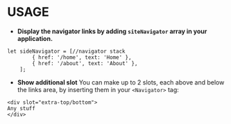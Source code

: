 # USAGE
- **Display the navigator links by adding ```siteNavigator``` array in your application.**
```
let sideNavigator = [//navigator stack
		{ href: '/home', text: 'Home' },
		{ href: '/about', text: 'About' },
	];
```
- **Show additional slot**
You can make up to 2 slots, each above and below the links area, by inserting them in your ```<Navigator>``` tag:
```
<div slot="extra-top/bottom">
Any stuff
</div>
```